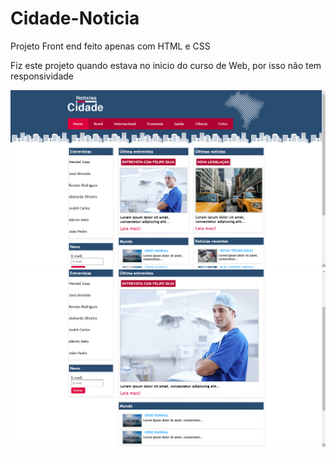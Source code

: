 # Cidade-Noticia
Projeto Front end feito apenas com HTML e CSS
<p>
Fiz este projeto quando estava no inicio do curso de Web, por isso não tem responsividade
</p>

<img src="Screenshot_tela.png">
<img src="Screenshot_tela2.png">
